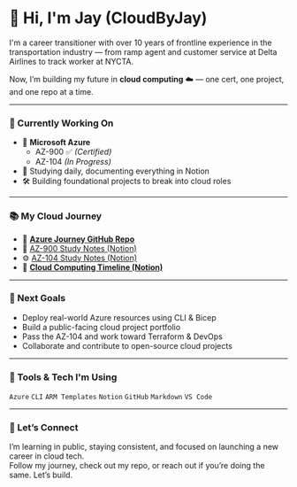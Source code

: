 # 👋 Hi, I'm Jay (CloudByJay)

I'm a career transitioner with over 10 years of frontline experience in the transportation industry — from ramp agent and customer service at Delta Airlines to track worker at NYCTA.

Now, I’m building my future in **cloud computing** ☁️ — one cert, one project, and one repo at a time.

---

### 🚀 Currently Working On

- 📘 **Microsoft Azure**  
  - AZ-900 ✅ *(Certified)*  
  - AZ-104 *(In Progress)*  
- 🧠 Studying daily, documenting everything in Notion  
- 🛠 Building foundational projects to break into cloud roles  

---

### 📚 My Cloud Journey

- 🔗 [**Azure Journey GitHub Repo**](https://github.com/CloudByJay/azure-journey)  
- 🧾 [AZ-900 Study Notes (Notion)](https://www.notion.so/Azure-Fundamentals-AZ-900-1d3cdd482df6805a97ddc9d8ed2a9a64)  
- ⚙️ [AZ-104 Study Notes (Notion)](https://www.notion.so/Azure-Administrator-Associate-AZ-104-1d2cdd482df6802db50de9e9f2232d51)  
- 📅 [**Cloud Computing Timeline (Notion)**](https://www.notion.so/Cloud-Computing-Timeline-1d3cdd482df680e2b4a8f2bc0a7ecde1)

---

### 🎯 Next Goals

- Deploy real-world Azure resources using CLI & Bicep  
- Build a public-facing cloud project portfolio  
- Pass the AZ-104 and work toward Terraform & DevOps  
- Collaborate and contribute to open-source cloud projects  

---

### 🧰 Tools & Tech I'm Using

`Azure` `CLI` `ARM Templates` `Notion` `GitHub` `Markdown` `VS Code`

---

### 🤝 Let’s Connect

I’m learning in public, staying consistent, and focused on launching a new career in cloud tech.  
Follow my journey, check out my repo, or reach out if you’re doing the same. Let’s build.
